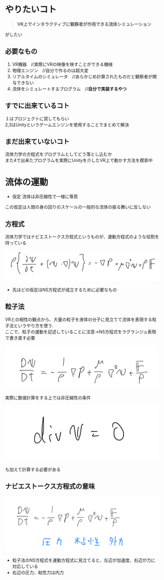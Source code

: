# やりたいコト

>**VR上でインタラクティブに観察者が作用できる流体シミュレーション**

がしたい

## 必要なもの

1. VR機器　//実際にVRの映像を映すことができる機械
2. 物理エンジン　//自分で作るのは超大変
3. リアルタイムのシミュレータ　//あらかじめ計算されたものだと観察者が関与できない
4. 流体をシミュレートするブログラム　//**自分で実装するやつ**

## すでに出来ているコト

１はプロジェクトに貸してもらい  
2,3はUnityというゲームエンジンを使用することでまとめて解決

## まだ出来ていないコト

流体力学の方程式をプログラムとしてどう落とし込むか  
また4で出来たプログラムを実際にUnityを介したVR上で動かす方法を模索中

# 流体の運動

- 仮定
  流体は非圧縮性で一様に等質
  
この仮定は人間の身の回りのスケールの一般的な流体の振る舞いに反しない

## 方程式

流体力学ではナビエストークス方程式というものが、運動方程式のような役割を持っている

![NSeq](resource/ns-eq.jpeg)

- 先ほどの仮定はNS方程式が成立するために必要なもの

## 粒子法

VRとの相性の観点から、大量の粒子を液体の分子に見立てて流体を表現する粒子法というやり方を使う.  
ここで、粒子の運動を記述していることに注意→NS方程式をラグランジュ表現で書き直す必要

![Lexp](resource/Lexp.jpeg)

実際に数値計算をする上では非圧縮性の条件

![div0](resource/div0.jpeg)

も加えて計算する必要がある

## ナビエストークス方程式の意味

![nsMean](resource/NS_Mean.png)

- 粒子法のNS方程式を運動方程式に見立てると、左辺が加速度、右辺が力に対応している
- 右辺の圧力、粘性力は内力